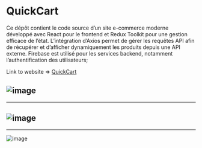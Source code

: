 # QuickCart
Ce dépôt contient le code source d’un site e-commerce moderne développé avec React pour le frontend et Redux Toolkit pour une gestion efficace de l’état. L’intégration d’Axios permet de gérer les requêtes API afin de récupérer et d’afficher dynamiquement les produits depuis une API externe. Firebase est utilisé pour les services backend, notamment l’authentification des utilisateurs;

Link to website => [QuickCart](https://mstph-quick-cart.netlify.app)

![image](https://github.com/user-attachments/assets/f292d245-0302-4431-8463-6a62534c1724)
-----------

-----------
![image](https://github.com/user-attachments/assets/204abdf7-b37e-452a-a79f-477dd1553257)
-----------

-----------
![image](https://github.com/user-attachments/assets/598aaf6a-cac8-481b-86d3-1ae0cb1dc786)
